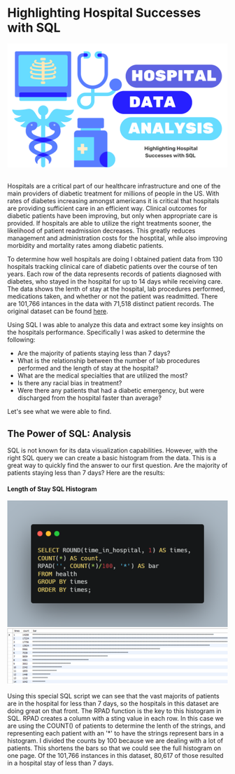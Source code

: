 # Highlighting Hospital Successes with SQL

![Healthcare Project Cover Art](hospital.png) <br><br>

Hospitals are a critical part of our healthcare infrastructure and one of the main providers of diabetic treatment for millions of people in the US. With rates of diabetes increasing amongst americans it is critical that hospitals are providing sufficient care in an efficient way. Clinical outcomes for diabetic patients have been improving, but only when appropriate care is provided. If hospitals are able to utilize the right treatments sooner, the likelihood of patient readmission decreases. This greatly reduces management and administration costs for the hosptital, while also improving morbidity and mortality rates among diabetic patients. <br>

To determine how well hospitals are doing I obtained patient data from 130 hospitals tracking clinical care of diabetic patients over the course of ten years. Each row of the data represents records of patients diagnosed with diabetes, who stayed in the hospital for up to 14 days while receiving care. The data shows the lenth of stay at the hospital, lab procedures performed, medications taken, and whether or not the patient was readmitted. There are 101,766 intances in the data with 71,518 distinct patient records. The original dataset can be found [here](https://www.kaggle.com/code/iabhishekofficial/prediction-on-hospital-readmission/notebook). <br>

Using SQL I was able to analyze this data and extract some key insights on the hospitals performance. Specifically I was asked to determine the following: <br>

- Are the majority of patients staying less than 7 days?
- What is the relationship between the number of lab procedures performed and the length of stay at the hospital?
- What are the medical specialties that are utilized the most?
- Is there any racial bias in treatment?
- Were there any patients that had a diabetic emergency, but were discharged from the hospital faster than average? <br>

Let's see what we were able to find.

## The Power of SQL: Analysis

SQL is not known for its data visualization capabilities. However, with the right SQL query we can create a basic histogram from the data. This is a great way to quickly find the answer to our first question. Are the majority of patients staying less than 7 days? Here are the results: <br>

#### Length of Stay SQL Histogram
![Histogram SQL Script](sqlhistogram.png)<br>
![Histogram Results](histogram.png)<br>

Using this special SQL script we can see that the vast majorits of patients are in the hospital for less than 7 days, so the hospitals in this dataset are doing great on that front. The RPAD function is the key to this histogram in SQL. RPAD creates a column with a sting value in each row. In this case we are using the COUNT() of patients to determine the lenth of the strings, and representing each patient with an '*' to have the strings represent bars in a histogram. I divided the counts by 100 because we are dealing with a lot of patients. This shortens the bars so that we could see the full histogram on one page. Of the 101,766 instances in this dataset, 80,617 of those resulted in a hospital stay of less than 7 days. <br><br>

